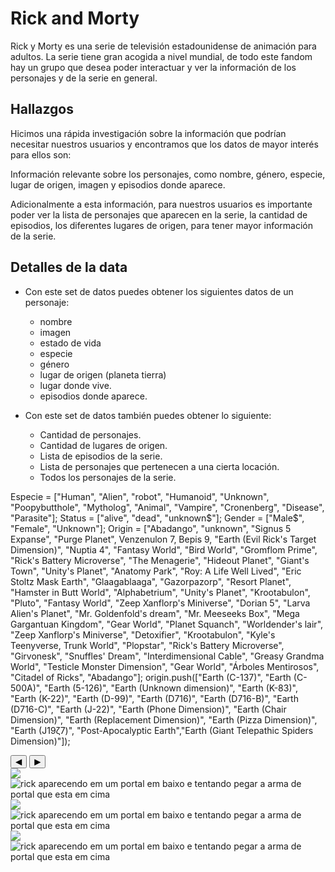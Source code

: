 # Rick and Morty

Rick y Morty es una serie de televisión estadounidense de animación para
adultos. La serie tiene gran acogida a nivel mundial, de todo este fandom hay
un grupo que desea poder interactuar y ver la información de los personajes y
de la serie en general.

## Hallazgos

Hicimos una rápida investigación sobre la información que podrían necesitar
nuestros usuarios y encontramos que los datos de mayor interés para ellos son:

Información relevante sobre los personajes, como nombre, género, especie, lugar
de origen, imagen y episodios donde aparece.

Adicionalmente a esta información, para nuestros usuarios es importante poder
ver la lista de personajes que aparecen en la serie, la cantidad de
episodios, los diferentes lugares de origen, para tener mayor información de la
serie.

## Detalles de la data

* Con este set de datos puedes obtener los siguientes datos de un personaje:

  - nombre
  - imagen
  - estado de vida
  - especie
  - género
  - lugar de origen (planeta tierra)
  - lugar donde vive.
  - episodios donde aparece.

* Con este set de datos también puedes obtener lo siguiente:

  - Cantidad de personajes.
  - Cantidad de lugares de origen.
  - Lista de episodios de la serie.
  - Lista de personajes que pertenecen a una cierta locación.
  - Todos los personajes de la serie.

Especie = ["Human", "Alien", "robot", "Humanoid", "Unknown",
"Poopybutthole", "Mytholog", "Animal", "Vampire",
"Cronenberg", "Disease", "Parasite"];
Status = ["alive", "dead", "unknown$"];
Gender = ["Male$", "Female", "Unknown"];
Origin = ["Abadango", "unknown", "Signus 5 Expanse",
  "Purge Planet", Venzenulon 7, Bepis 9, "Earth (Evil Rick's Target Dimension)",
  "Nuptia 4", "Fantasy World", "Bird World", "Gromflom Prime",
  "Rick's Battery Microverse", "The Menagerie", "Hideout Planet",
  "Giant's Town", "Unity's Planet", "Anatomy Park", "Roy: A Life Well Lived",
  "Eric Stoltz Mask Earth", "Glaagablaaga", "Gazorpazorp", "Resort Planet",
  "Hamster in Butt World", "Alphabetrium", "Unity's Planet", "Krootabulon", "Pluto",
  "Fantasy World", "Zeep Xanflorp's Miniverse", "Dorian 5", "Larva Alien's Planet",
  "Mr. Goldenfold's dream", "Mr. Meeseeks Box", "Mega Gargantuan Kingdom",
  "Gear World", "Planet Squanch", "Worldender's lair", "Zeep Xanflorp's Miniverse",
  "Detoxifier", "Krootabulon", "Kyle's Teenyverse, Trunk World",
  "Plopstar", "Rick's Battery Microverse", "Girvonesk", "Snuffles' Dream",
  "Interdimensional Cable", "Greasy Grandma World", "Testicle Monster Dimension",
  "Gear World", "Árboles Mentirosos", "Citadel of Ricks", "Abadango"];
  origin.push(["Earth (C-137)", "Earth (C-500A)", "Earth (5-126)",
  "Earth (Unknown dimension)", "Earth (K-83)", "Earth (K-22)", "Earth (D-99)",
  "Earth (D716)", "Earth (D716-B)", "Earth (D716-C)", "Earth (J-22)",
  "Earth (Phone Dimension)", "Earth (Chair Dimension)", "Earth (Replacement Dimension)",
  "Earth (Pizza Dimension)", "Earth (J19ζ7)", "Post-Apocalyptic Earth","Earth (Giant Telepathic Spiders Dimension)"]);

    




<section class="container">
      <button class="arrow-left" aria-label="previous image">&#9664;</button>
      <button class="arrow-right" aria-label="next-image">&#9654;</button>
      <section class="row-wrapper">
        <section class="card1">
          <section class="flipper">
            <section class="front">
              <img src="https://raw.githubusercontent.com/Laboratoria/rick-and-morty-images/master/images/${data.results[firstCard].id}.jpeg"
                class="item current-item">
            </section> <!-- front -->
            <section class="back">
              <img src="image/verse.jpg"
                alt="rick aparecendo em um portal em baixo e tentando pegar a arma de portal que esta em cima">
            </section> <!-- back -->
          </section> <!-- flipper -->
        </section> <!-- card1 -->
        <section class="card2">
          <section class="flipper">
            <section class="front">
              <img src="https://raw.githubusercontent.com/Laboratoria/rick-and-morty-images/master/images/${data.results[secondCard].id}.jpeg"
                class="item current-item">
            </section> <!-- front -->
            <section class="back">
              <img src="image/verse.jpg"
                alt="rick aparecendo em um portal em baixo e tentando pegar a arma de portal que esta em cima">
            </section> <!-- back -->
          </section> <!-- flipper -->
        </section> <!-- card2 -->
        <section class="card3">
          <section class="flipper">
            <section class="front">
              <img src="https://raw.githubusercontent.com/Laboratoria/rick-and-morty-images/master/images/${data.results[thirdCard].id}.jpeg"
                class="item current-item">
            </section> <!-- front -->
            <section class="back">
              <img src="image/verse.jpg"
                alt="rick aparecendo em um portal em baixo e tentando pegar a arma de portal que esta em cima">
            </section> <!-- back -->
          </section> <!-- flipper -->
        </section> <!-- card3 -->
      </section>
    </section>
